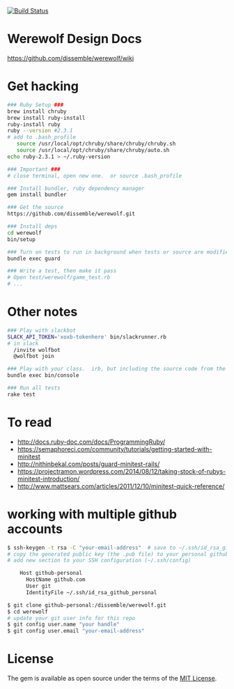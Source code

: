 [![Build Status](https://travis-ci.org/dissemble/werewolf.svg?branch=master)](https://travis-ci.org/dissemble/werewolf)

# Werewolf Design Docs
https://github.com/dissemble/werewolf/wiki


# Get hacking
```sh
### Ruby Setup ###
brew install chruby
brew install ruby-install
ruby-install ruby
ruby --version #2.3.1
# add to .bash_profile
   source /usr/local/opt/chruby/share/chruby/chruby.sh
   source /usr/local/opt/chruby/share/chruby/auto.sh
echo ruby-2.3.1 > ~/.ruby-version

### Important ###
# close terminal, open new one.  or source .bash_profile

### Install bundler, ruby dependency manager
gem install bundler

### Get the source
https://github.com/dissemble/werewolf.git

### Install deps
cd werewolf
bin/setup

### Turn on tests to run in background when tests or source are modified
bundle exec guard

### Write a test, then make it pass
# Open test/werewolf/game_test.rb
# ...

```


# Other notes
```sh
### Play with slackbot
SLACK_API_TOKEN='xoxb-tokenhere' bin/slackrunner.rb
# in slack
  /invite wolfbot
  @wolfbot join

### Play with your class.  irb, but including the source code from the project
bundle exec bin/console

### Run all tests
rake test
```


# To read
- http://docs.ruby-doc.com/docs/ProgrammingRuby/
- https://semaphoreci.com/community/tutorials/getting-started-with-minitest
- http://nithinbekal.com/posts/guard-minitest-rails/
- https://projectramon.wordpress.com/2014/08/12/taking-stock-of-rubys-minitest-introduction/
- http://www.mattsears.com/articles/2011/12/10/minitest-quick-reference/


# working with multiple github accounts
```sh
$ ssh-keygen -t rsa -C "your-email-address"  # save to ~/.ssh/id_rsa_github_personal
# copy the generated public key (the .pub file) to your personal github account
# add new section to your SSH configuration (~/.ssh/config)

    Host github-personal
      HostName github.com
      User git
      IdentityFile ~/.ssh/id_rsa_github_personal

$ git clone github-personal:/dissemble/werewolf.git
$ cd werewolf
# update your git user info for this repo
$ git config user.name "your handle"
$ git config user.email "your-email-address"
```


# License
The gem is available as open source under the terms of the [MIT License](http://opensource.org/licenses/MIT).
